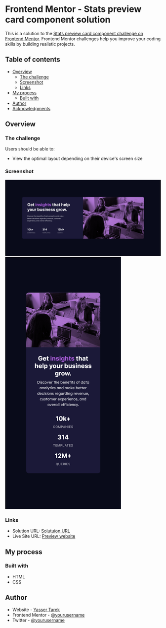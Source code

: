 # Frontend Mentor - Stats preview card component solution

This is a solution to the [Stats preview card component challenge on Frontend Mentor](https://www.frontendmentor.io/challenges/stats-preview-card-component-8JqbgoU62). Frontend Mentor challenges help you improve your coding skills by building realistic projects. 

## Table of contents

- [Overview](#overview)
  - [The challenge](#the-challenge)
  - [Screenshot](#screenshot)
  - [Links](#links)
- [My process](#my-process)
  - [Built with](#built-with)
- [Author](#author)
- [Acknowledgments](#acknowledgments)

## Overview

### The challenge

Users should be able to:

- View the optimal layout depending on their device's screen size

### Screenshot

![](./screenshots/screenshot-desktop-size.png)
![](./screenshots/screenshot-mobile-size.png)

### Links

- Solution URL: [Solutuion URL](https://www.frontendmentor.io/solutions/htmlcss-stats-card-component-1bWkfvdnT)
- Live Site URL: [Preview website](https://yasertarek.github.io/stats-preview-component/)

## My process

### Built with

- HTML
- CSS
## Author

- Website - [Yasser Tarek](https://github.com/yasertarek)
- Frontend Mentor - [@yourusername](https://www.frontendmentor.io/profile/yasertarek)
- Twitter - [@yourusername](https://www.twitter.com/yasertarek420)
